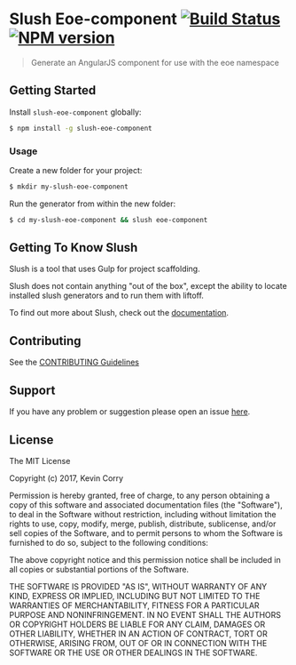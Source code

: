 # Slush Eoe-component [![Build Status](https://secure.travis-ci.org/kevincorry/slush-eoe-component.png?branch=master)](https://travis-ci.org/kevincorry/slush-eoe-component) [![NPM version](https://badge-me.herokuapp.com/api/npm/slush-eoe-component.png)](http://badges.enytc.com/for/npm/slush-eoe-component)

> Generate an AngularJS component for use with the eoe namespace


## Getting Started

Install `slush-eoe-component` globally:

```bash
$ npm install -g slush-eoe-component
```

### Usage

Create a new folder for your project:

```bash
$ mkdir my-slush-eoe-component
```

Run the generator from within the new folder:

```bash
$ cd my-slush-eoe-component && slush eoe-component
```

## Getting To Know Slush

Slush is a tool that uses Gulp for project scaffolding.

Slush does not contain anything "out of the box", except the ability to locate installed slush generators and to run them with liftoff.

To find out more about Slush, check out the [documentation](https://github.com/slushjs/slush).

## Contributing

See the [CONTRIBUTING Guidelines](https://github.com/kevincorry/slush-eoe-component/blob/master/CONTRIBUTING.md)

## Support
If you have any problem or suggestion please open an issue [here](https://github.com/kevincorry/slush-eoe-component/issues).

## License 

The MIT License

Copyright (c) 2017, Kevin Corry

Permission is hereby granted, free of charge, to any person
obtaining a copy of this software and associated documentation
files (the "Software"), to deal in the Software without
restriction, including without limitation the rights to use,
copy, modify, merge, publish, distribute, sublicense, and/or sell
copies of the Software, and to permit persons to whom the
Software is furnished to do so, subject to the following
conditions:

The above copyright notice and this permission notice shall be
included in all copies or substantial portions of the Software.

THE SOFTWARE IS PROVIDED "AS IS", WITHOUT WARRANTY OF ANY KIND,
EXPRESS OR IMPLIED, INCLUDING BUT NOT LIMITED TO THE WARRANTIES
OF MERCHANTABILITY, FITNESS FOR A PARTICULAR PURPOSE AND
NONINFRINGEMENT. IN NO EVENT SHALL THE AUTHORS OR COPYRIGHT
HOLDERS BE LIABLE FOR ANY CLAIM, DAMAGES OR OTHER LIABILITY,
WHETHER IN AN ACTION OF CONTRACT, TORT OR OTHERWISE, ARISING
FROM, OUT OF OR IN CONNECTION WITH THE SOFTWARE OR THE USE OR
OTHER DEALINGS IN THE SOFTWARE.

